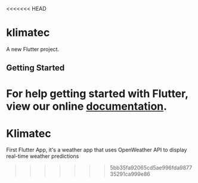 <<<<<<< HEAD
# klimatec

A new Flutter project.

## Getting Started

For help getting started with Flutter, view our online
[documentation](https://flutter.io/).
=======
# Klimatec
First Flutter App, it's a weather app that uses OpenWeather API to display real-time weather predictions
>>>>>>> 5bb35fa92065cd5ae996fda987735291ca999e86
